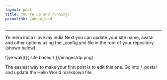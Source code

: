 ```yaml
---
layout: post
title: You're up and running!
permalink: /about/asd
---
```

---



Ye mera india i love my india
Next you can update your site name, avatar and other options using the _config.yml file in the root of your repository (shown below).

![ye wali]({{ site.baseurl }}/images/dp.png)

The easiest way to make your first post is to edit this one. Go into /_posts/ and update the Hello World markdown file.


